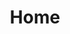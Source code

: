 ---
templateKey: 'index-page'
path: /
title: Home
hero:
  heading: “Breathtaking photography that you will remember for a lifetime”
---